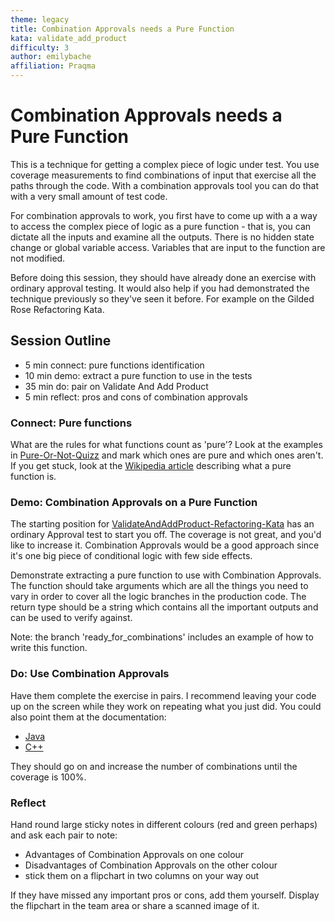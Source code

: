 ```yaml
---
theme: legacy
title: Combination Approvals needs a Pure Function
kata: validate_add_product
difficulty: 3
author: emilybache
affiliation: Praqma
---
```


# Combination Approvals needs a Pure Function

This is a technique for getting a complex piece of logic under test. You use coverage measurements to find combinations of input that exercise all the paths through the code. With a combination approvals tool you can do that with a very small amount of test code.

For combination approvals to work, you first have to come up with a a way to access the complex piece of logic as a pure function - that is, you can dictate all the inputs and examine all the outputs. There is no hidden state change or global variable access. Variables that are input to the function are not modified.

Before doing this session, they should have already done an exercise with ordinary approval testing. It would also help if you had demonstrated the technique previously so they've seen it before. For example on the Gilded Rose Refactoring Kata.

## Session Outline

* 5 min connect: pure functions identification  
* 10 min demo: extract a pure function to use in the tests
* 35 min do: pair on Validate And Add Product 
* 5 min reflect: pros and cons of combination approvals

### Connect: Pure functions
What are the rules for what functions count as 'pure'? Look at the examples in [Pure-Or-Not-Quizz](https://github.com/emilybache/Pure-Or-Not-Quizz) and mark which ones are pure and which ones aren't. If you get stuck, look at the [Wikipedia article](https://en.wikipedia.org/wiki/Pure_function) describing what a pure function is. 

### Demo: Combination Approvals on a Pure Function
The starting position for [ValidateAndAddProduct-Refactoring-Kata](https://github.com/emilybache/ValidateAndAddProduct-Refactoring-Kata) has an ordinary Approval test to start you off. The coverage is not great, and you'd like to increase it. Combination Approvals would be a good approach since it's one big piece of conditional logic with few side effects.

Demonstrate extracting a pure function to use with Combination Approvals. The function should take arguments which are all the things you need to vary in order to cover all the logic branches in the production code. The return type should be a string which contains all the important outputs and can be used to verify against.

Note: the branch 'ready_for_combinations' includes an example of how to write this function.

### Do: Use Combination Approvals
Have them complete the exercise in pairs. I recommend leaving your code up on the screen while they work on repeating what you just did. You could also point them at the documentation:

* [Java](https://github.com/approvals/ApprovalTests.Java/blob/master/approvaltests/docs/how_to/TestCombinations.md)
* [C++](https://approvaltestscpp.readthedocs.io/en/latest/generated_docs/TestingCombinations.html)

They should go on and increase the number of combinations until the coverage is 100%.

### Reflect
Hand round large sticky notes in different colours (red and green perhaps) and ask each pair to note:

- Advantages of Combination Approvals on one colour
- Disadvantages of Combination Approvals on the other colour
- stick them on a flipchart in two columns on your way out

If they have missed any important pros or cons, add them yourself. Display the flipchart in the team area or share a scanned image of it.